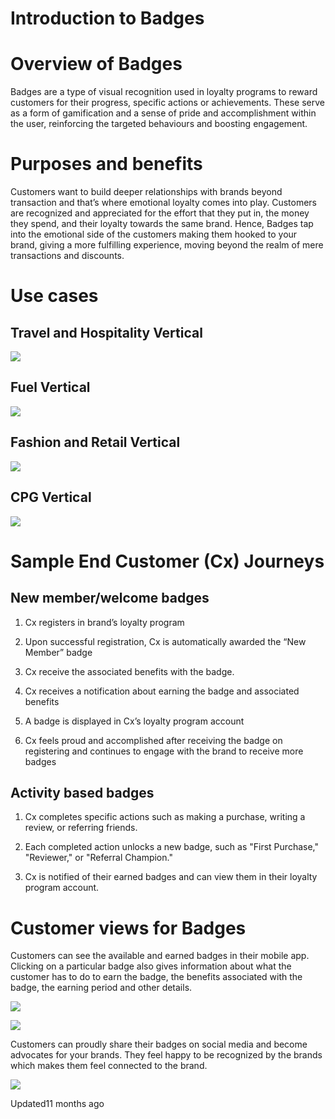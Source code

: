 # Introduction to Badges

# Overview of Badges

Badges are a type of visual recognition used in loyalty programs to reward customers for their progress, specific actions or achievements. These serve as a form of gamification and a sense of pride and accomplishment within the user, reinforcing the targeted behaviours and boosting engagement.

# Purposes and benefits

Customers want to build deeper relationships with brands beyond transaction and that’s where emotional loyalty comes into play. Customers are recognized and appreciated for the effort that they put in, the money they spend, and their loyalty towards the same brand. Hence, Badges tap into the emotional side of the customers making them hooked to your brand, giving a more fulfilling experience, moving beyond the realm of mere transactions and discounts.

# Use cases

## Travel and Hospitality Vertical

![](https://files.readme.io/46bd37c-image3.png)

## Fuel Vertical

![](https://files.readme.io/d34f890-image16.png)

## Fashion and Retail Vertical

![](https://files.readme.io/cd34342-image36.png)

## CPG Vertical

![](https://files.readme.io/fd39108-image39.png)

# Sample End Customer (Cx) Journeys

## New member/welcome badges

1. Cx registers in brand’s loyalty program

2. Upon successful registration, Cx is automatically awarded the “New Member” badge

3. Cx receive the associated benefits with the badge.

4. Cx receives a notification about earning the badge and associated benefits

5. A badge is displayed in Cx’s loyalty program account

6. Cx feels proud and accomplished after receiving the badge on registering and continues to engage with the brand to receive more badges

## Activity based badges

1. Cx completes specific actions such as making a purchase, writing a review, or referring friends.

2. Each completed action unlocks a new badge, such as "First Purchase," "Reviewer," or "Referral Champion."

3. Cx is notified of their earned badges and can view them in their loyalty program account.

# Customer views for Badges

Customers can see the available and earned badges in their mobile app. Clicking on a particular badge also gives information about what the customer has to do to earn the badge, the benefits associated with the badge, the earning period and other details.

![](https://files.readme.io/deb5b6b-Screenshot_2023-11-09_at_3.18.19_PM.png)

![](https://files.readme.io/e1015c3-Screenshot_2023-11-09_at_3.18.30_PM.png)

Customers can proudly share their badges on social media and become advocates for your brands. They feel happy to be recognized by the brands which makes them feel connected to the brand.

![](https://files.readme.io/07693db-image22.jpg)

Updated11 months ago